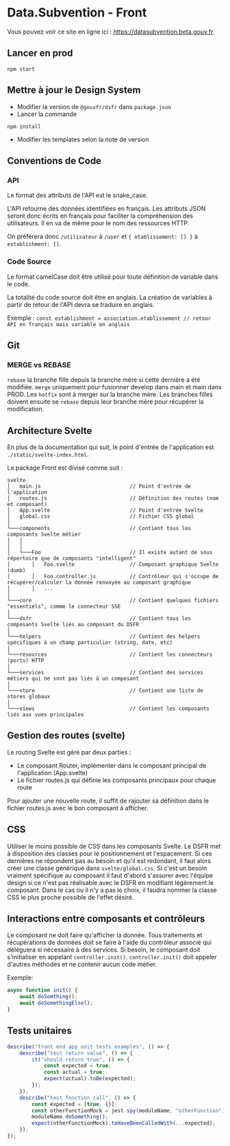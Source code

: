 # Data.Subvention - Front

Vous pouvez voir ce site en ligne ici : https://datasubvention.beta.gouv.fr.

## Lancer en prod

```
npm start
```

## Mettre à jour le Design System

-   Modifier la version de `@gouvfr/dsfr` dans `package.json`
-   Lancer la commande

```
npm install
```

-   Modifier les templates selon la note de version

## Conventions de Code

### API

Le format des attributs de l'API est le snake_case.

L'API retourne des données identifiées en français. Les attributs JSON seront donc écrits en français pour faciliter la compréhension des utilisateurs. Il en va de même pour le nom des ressources HTTP.

On préférera donc `/utilisateur` à `/user` et `{ etablissement: [] }` à `establishment: []`.

### Code Source

Le format camelCase doit être utilisé pour toute définition de variable dans le code.

La totalité du code source doit être en anglais. La création de variables à partir de retour de l'API devra se traduire en anglais.

Exemple : `const establishment = association.etablissement // retour API en français mais variable en anglais`

## Git

### MERGE vs REBASE

`rebase` la branche fille depuis la branche mère si cette dernière a été modifiée.
`merge` uniquement pour fusionner develop dans main et main dans PROD.
Les `hotfix` sont à merger sur la branche mère. Les branches filles doivent ensuite se `rebase` depuis leur branche mère pour récupérer la modification.

## Architecture Svelte

En plus de la documentation qui suit, le point d'entrée de l'application est `./static/svelte-index.html`.

Le package Front est divisé comme suit :

```
svelte
│   main.js                             // Point d'entrée de l'application
│   routes.js                           // Définition des routes (nom et composant)
│   App.svelte                          // Point d'entrée Svelte
│   global.css                          // Fichier CSS global
│
└───components                          // Contient tous les composants Svelte métier
│   │
│   │
│   └───Foo                             // Il existe autant de sous répertoire que de composants "intelligent"
│       │   Foo.svelte                  // Composant graphique Svelte (dumb)
│       │   Foo.controller.js           // Contrôleur qui s'occupe de récupérer/calculer la donnée renvoyée au composant graphique
│       │   ...
│
└───core                                // Contient quelques fichiers "essentiels", comme le connecteur SSE
│
└───dsfr                                // Contient tous les composants Svelte liés au composant du DSFR
│
└───helpers                             // Contient des helpers spécifiques à un champ particulier (string, date, etc)
│
└───resources                           // Contient les connecteurs (ports) HTTP
│
└───services                            // Contient des services métiers qui ne sont pas liés à un composant
│
└───store                               // Contient une liste de stores globaux
│
└───views                               // Contient les composants liés aux vues principales
```

## Gestion des routes (svelte)

Le routing Svelte est géré par deux parties :

-   Le composant Router, implémenter dans le composant principal de l'application (App.svelte)
-   Le fichier routes.js qui définie les composants principaux pour chaque route

Pour ajouter une nouvelle route, il suffit de rajouter sa définition dans le fichier routes.js avec le bon composant à afficher.

## CSS

Utiliser le moins possible de CSS dans les composants Svelte. Le DSFR met à disposition des classes pour le positionnement et l'espacement. Si ces dernières ne répondent pas au besoin et qu'il est redondant, il faut alors créer une classe générique dans `svelte/global.css`. Si c'est un besoin vraiment spécifique au composant il faut d'abord s'assurer avec l'équipe design si ce n'est pas réalisable avec le DSFR en modifiant légèrement le composant. Dans le cas ou il n'y a pas le choix, il faudra nommer la classe CSS le plus proche possible de l'effet désiré.

## Interactions entre composants et contrôleurs

Le composant ne doit faire qu'afficher la donnée. Tous traitements et récupérations de données doit se faire à l'aide du contrôleur associé qui délèguera si nécessaire à des services.
Si besoin, le composant doit s'initialiser en appelant `controller.init()`.
`controller.init()` doit appeler d'autres méthodes et ne contenir aucun code métier.

Exemple:

```js
async function init() {
    await doSomthing();
    await doSomethingElse();
}
```

## Tests unitaires

```js
describe("front end app unit tests examples", () => {
    describe("test return value", () => {
        it("should return true", () => {
            const expected = true;
            const actual = true;
            expect(actual).toBe(expected);
        });
    });
    describe("test fonction call", () => {
        const expected = [true, {}];
        const otherFunctionMock = jest.spy(moduleName, "otherFunction");
        moduleName.doSomething();
        expect(otherFunctionMock).toHaveBeenCalledWith(...expected);
    });
});
```
